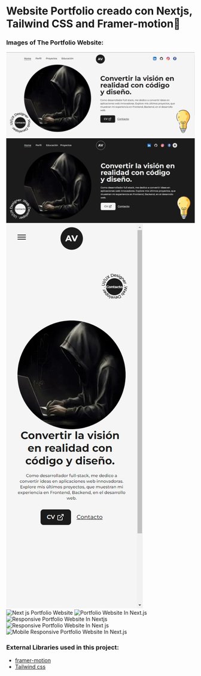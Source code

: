 # Website Portfolio creado con Nextjs, Tailwind CSS and Framer-motion🌟

### Images of The Portfolio Website:

![Nextjs Portfolio Website](/website%20images/home-light-desktop.png)
![Nextjs Portfolio Website Dark Mode](/website%20images/home-dark-desktop.png)
![Next.js Portfolio Website](/website%20images/home-dark-mobile-full.png)
![Next js Portfolio Website]()
![Portfolio Website In Next.js]()
![Responsive Portfolio Website In Nextjs]()
![Responsive Portfolio Website In Next js]()
![Mobile Responsive Portfolio Website In Next.js]()

### External Libraries used in this project:

- [framer-motion](https://www.framer.com/motion/) <br />
- [Tailwind css](https://tailwindcss.com/) <br />


